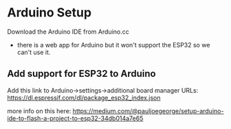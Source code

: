 # Arduino Setup
Download the Arduino IDE from Arduino.cc
* there is a web app for Arduino but it won't support the ESP32 so we can't use it.

## Add support for ESP32 to Arduino
Add this link to Arduino->settings->additional board manager URLs:
https://dl.espressif.com/dl/package_esp32_index.json

more info on this here: https://medium.com/@pauljoegeorge/setup-arduino-ide-to-flash-a-project-to-esp32-34db014a7e65
